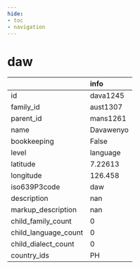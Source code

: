 ```yaml
---
hide:
- toc
- navigation
---
```

# daw
|                      | info      |
|:---------------------|:----------|
| id                   | dava1245  |
| family_id            | aust1307  |
| parent_id            | mans1261  |
| name                 | Davawenyo |
| bookkeeping          | False     |
| level                | language  |
| latitude             | 7.22613   |
| longitude            | 126.458   |
| iso639P3code         | daw       |
| description          | nan       |
| markup_description   | nan       |
| child_family_count   | 0         |
| child_language_count | 0         |
| child_dialect_count  | 0         |
| country_ids          | PH        |